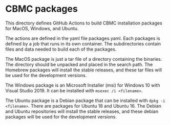 # CBMC packages

This directory defines GitHub Actions to build CBMC installation
packages for MacOS, Windows, and Ubuntu.

The actions are defined in the yaml file packages.yaml. Each packages
is defined by a job that runs in its own container. The subdirectories
contain files and data needed to build each of the packages.

The MacOS package is just a tar file of a directory containing the
binaries. The directory should be unpacked and placed in the search
path. The Homebrew packages will install the stable releases, and these
tar files will be used for the development versions.

The Windows package is an Microsoft Installer (msi) for Windows 10
with Visual Studio 2019.  It can be installed with `msexec /i <filename>`.

The Ubuntu package is a Debian package that can be installed with
`dpkg -i <filename>`. There are packages for Ubuntu 18 and Ubuntu 16.
The Debian and Ubuntu repositories will install the stable releases,
and these debian packages will be used for the development versions.
